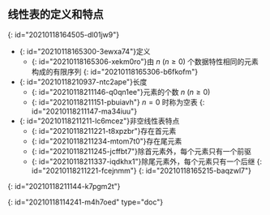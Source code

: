 ## 线性表的定义和特点
{: id="20210118164505-dl01jw9"}

- {: id="20210118165300-3ewxa74"}定义
  - {: id="20210118165306-xekm0ro"}由 $n\ (n\geq0)$ 个数据特性相同的元素构成的有限序列
  {: id="20210118165306-b6fkofm"}
- {: id="20210118210937-ntc2ape"}长度
  - {: id="20210118211146-q0qn1ee"}元素的个数 $n\ (n\geq 0)$
  - {: id="20210118211151-pbuiavh"} $n=0$ 时称为空表
  {: id="20210118211147-ma34iuu"}
- {: id="20210118211211-lc6mcez"}非空线性表特点
  - {: id="20210118211221-t8xpzbr"}存在首元素
  - {: id="20210118211234-mtom7t0"}存在尾元素
  - {: id="20210118211245-jcffbt7"}除首元素外，每个元素只有一个前驱
  - {: id="20210118211337-iqdkhx1"}除尾元素外，每个元素只有一个后继
  {: id="20210118211221-fcejnmm"}
{: id="20210118165215-baqzwl7"}

{: id="20210118211144-k7pgm2t"}


{: id="20210118114241-m4h7oed" type="doc"}
